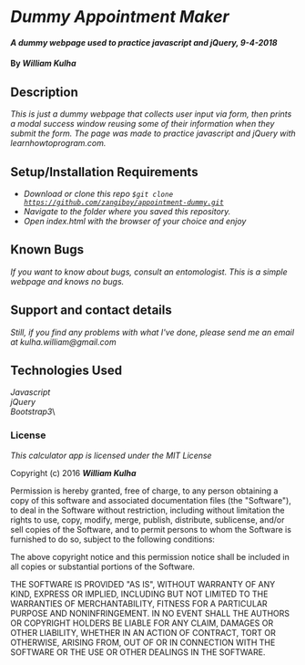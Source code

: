 # _Dummy Appointment Maker_

#### _A dummy webpage used to practice javascript and jQuery, 9-4-2018_

#### By _**William Kulha**_

## Description

_This is just a dummy webpage that collects user input via  form, then prints a modal success window reusing some of their information when they submit the form. The page was made to practice javascript and jQuery with learnhowtoprogram.com._

## Setup/Installation Requirements

* _Download or clone this repo <code>$git clone https://github.com/zangiboy/appointment-dummy.git</code>_
* _Navigate to the folder where you saved this repository._
* _Open index.html with the browser of your choice and enjoy_


## Known Bugs

_If you want to know about bugs, consult an entomologist. This is a simple webpage and knows no bugs._

## Support and contact details

_Still, if you find any problems with what I've done, please send me an email at kulha.william@gmail.com_

## Technologies Used

_Javascript_\
_jQuery_\
_Bootstrap3_\
### License

*This calculator app is licensed under the MIT License*

Copyright (c) 2016 **_William Kulha_**

Permission is hereby granted, free of charge, to any person obtaining a copy of this software and associated documentation files (the "Software"), to deal in the Software without restriction, including without limitation the rights to use, copy, modify, merge, publish, distribute, sublicense, and/or sell copies of the Software, and to permit persons to whom the Software is furnished to do so, subject to the following conditions:

The above copyright notice and this permission notice shall be included in all copies or substantial portions of the Software.

THE SOFTWARE IS PROVIDED "AS IS", WITHOUT WARRANTY OF ANY KIND, EXPRESS OR IMPLIED, INCLUDING BUT NOT LIMITED TO THE WARRANTIES OF MERCHANTABILITY, FITNESS FOR A PARTICULAR PURPOSE AND NONINFRINGEMENT. IN NO EVENT SHALL THE AUTHORS OR COPYRIGHT HOLDERS BE LIABLE FOR ANY CLAIM, DAMAGES OR OTHER LIABILITY, WHETHER IN AN ACTION OF CONTRACT, TORT OR OTHERWISE, ARISING FROM, OUT OF OR IN CONNECTION WITH THE SOFTWARE OR THE USE OR OTHER DEALINGS IN THE SOFTWARE.
